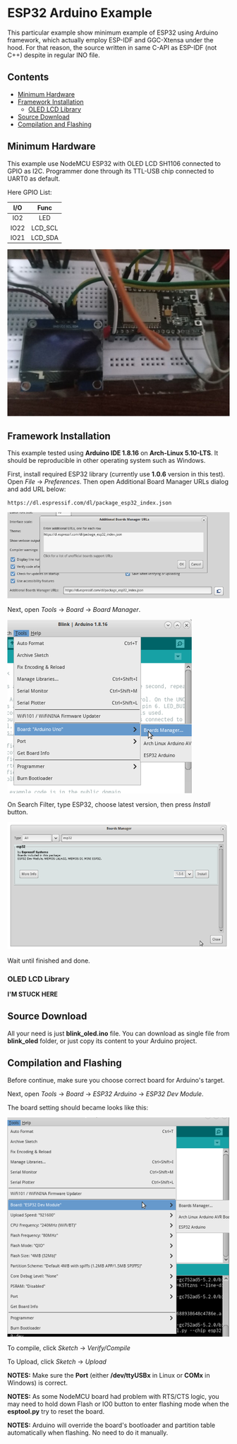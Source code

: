 # ESP32 Arduino Example

This particular example show minimum example of ESP32 using Arduino framework, which actually employ ESP-IDF and GGC-Xtensa under the hood.
For that reason, the source written in same C-API as ESP-IDF (not C++) despite in regular INO file.

## Contents
- [Minimum Hardware](#minimum-hardware)
- [Framework Installation](#framework-installation)
    + [OLED LCD Library](#oled-lcd-library)
- [Source Download](#source-download)
- [Compilation and Flashing](#compilation-and-flashing)

## Minimum Hardware

This example use NodeMCU ESP32 with OLED LCD SH1106 connected to GPIO as I2C.
Programmer done through its TTL-USB chip connected to UART0 as default.

Here GPIO List:

| I/O | Func |
|:---:|:----:|
| IO2 | LED |
|IO22 | LCD_SCL |
|IO21 | LCD_SDA |

![images](images/board.jpg?raw=true)

## Framework Installation

This example tested using **Arduino IDE 1.8.16** on **Arch-Linux 5.10-LTS**.
It should be reproducible in other operating system such as Windows.

First, install required ESP32 library (currently use **1.0.6** version in this test).
Open *File*  -> *Preferences*.
Then open Additional Board Manager URLs dialog and add URL below:

```
https://dl.espressif.com/dl/package_esp32_index.json
```

![images](images/arduino_board.png?raw=true)

Next, open *Tools* -> *Board* -> *Board Manager*.

![images](images/board_manager.png?raw=true)

On Search Filter, type ESP32, choose latest version, then press *Install* button.

![images](images/esp32_install.png?raw=true)

Wait until finished and done.

### OLED LCD Library

**I'M STUCK HERE**

## Source Download

All your need is just **blink_oled.ino** file.
You can download as single file from **blink_oled** folder,
or just copy its content to your Arduino project.

## Compilation and Flashing

Before continue, make sure you choose correct board for Arduino's target.

Next, open *Tools* -> *Board* -> *ESP32 Arduino* -> *ESP32 Dev Module*.

The board setting should became looks like this:

 ![images](images/esp32_board.png?raw=true)
 
 To compile, click *Sketch* -> *Verify/Compile*
 
 To Upload, click *Sketch* -> *Upload*
 
**NOTES:** Make sure the **Port** (either **/dev/ttyUSBx** in Linux or **COMx** in Windows) is correct.
 
 **NOTES:** As some NodeMCU board had problem with RTS/CTS logic, you may need to hold down Flash or IO0 button to enter flashing mode when the **esptool.py** try to reset the board.
 
**NOTES:**  Arduino will override the board's bootloader and partition table automatically when flashing. No need to do it manually.